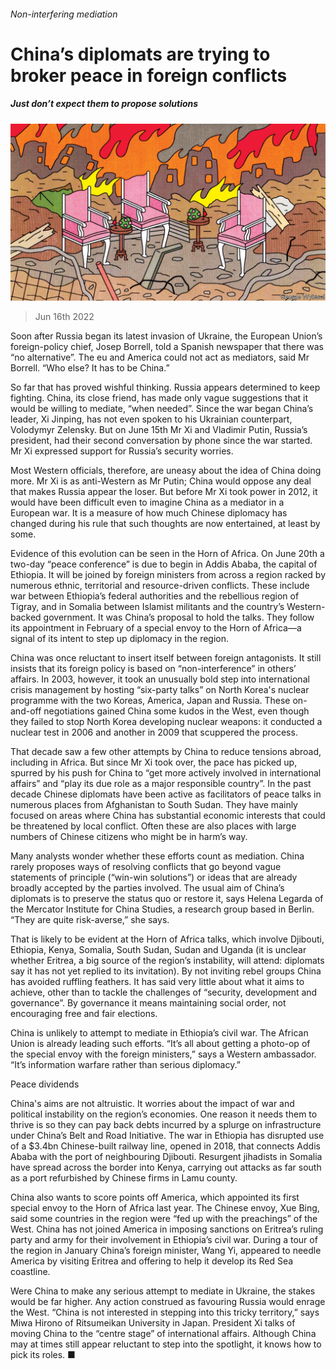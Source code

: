 ###### Non-interfering mediation

# China’s diplomats are trying to broker peace in foreign conflicts 

##### Just don’t expect them to propose solutions 

![image](images/20220618_CND001.jpg) 

> Jun 16th 2022 

Soon after Russia began its latest invasion of Ukraine, the European Union’s foreign-policy chief, Josep Borrell, told a Spanish newspaper that there was “no alternative”. The eu and America could not act as mediators, said Mr Borrell. “Who else? It has to be China.”

So far that has proved wishful thinking. Russia appears determined to keep fighting. China, its close friend, has made only vague suggestions that it would be willing to mediate, “when needed”. Since the war began China’s leader, Xi Jinping, has not even spoken to his Ukrainian counterpart, Volodymyr Zelensky. But on June 15th Mr Xi and Vladimir Putin, Russia’s president, had their second conversation by phone since the war started. Mr Xi expressed support for Russia’s security worries. 

Most Western officials, therefore, are uneasy about the idea of China doing more. Mr Xi is as anti-Western as Mr Putin; China would oppose any deal that makes Russia appear the loser. But before Mr Xi took power in 2012, it would have been difficult even to imagine China as a mediator in a European war. It is a measure of how much Chinese diplomacy has changed during his rule that such thoughts are now entertained, at least by some.

Evidence of this evolution can be seen in the Horn of Africa. On June 20th a two-day “peace conference” is due to begin in Addis Ababa, the capital of Ethiopia. It will be joined by foreign ministers from across a region racked by numerous ethnic, territorial and resource-driven conflicts. These include war between Ethiopia’s federal authorities and the rebellious region of Tigray, and in Somalia between Islamist militants and the country’s Western-backed government. It was China’s proposal to hold the talks. They follow its appointment in February of a special envoy to the Horn of Africa—a signal of its intent to step up diplomacy in the region. 

China was once reluctant to insert itself between foreign antagonists. It still insists that its foreign policy is based on “non-interference” in others’ affairs. In 2003, however, it took an unusually bold step into international crisis management by hosting “six-party talks” on North Korea's nuclear programme with the two Koreas, America, Japan and Russia. These on-and-off negotiations gained China some kudos in the West, even though they failed to stop North Korea developing nuclear weapons: it conducted a nuclear test in 2006 and another in 2009 that scuppered the process. 

That decade saw a few other attempts by China to reduce tensions abroad, including in Africa. But since Mr Xi took over, the pace has picked up, spurred by his push for China to “get more actively involved in international affairs” and “play its due role as a major responsible country”. In the past decade Chinese diplomats have been active as facilitators of peace talks in numerous places from Afghanistan to South Sudan. They have mainly focused on areas where China has substantial economic interests that could be threatened by local conflict. Often these are also places with large numbers of Chinese citizens who might be in harm’s way. 

Many analysts wonder whether these efforts count as mediation. China rarely proposes ways of resolving conflicts that go beyond vague statements of principle (“win-win solutions”) or ideas that are already broadly accepted by the parties involved. The usual aim of China’s diplomats is to preserve the status quo or restore it, says Helena Legarda of the Mercator Institute for China Studies, a research group based in Berlin. “They are quite risk-averse,” she says. 

That is likely to be evident at the Horn of Africa talks, which involve Djibouti, Ethiopia, Kenya, Somalia, South Sudan, Sudan and Uganda (it is unclear whether Eritrea, a big source of the region’s instability, will attend: diplomats say it has not yet replied to its invitation). By not inviting rebel groups China has avoided ruffling feathers. It has said very little about what it aims to achieve, other than to tackle the challenges of “security, development and governance”. By governance it means maintaining social order, not encouraging free and fair elections. 

China is unlikely to attempt to mediate in Ethiopia’s civil war. The African Union is already leading such efforts. “It’s all about getting a photo-op of the special envoy with the foreign ministers,” says a Western ambassador. “It’s information warfare rather than serious diplomacy.” 

Peace dividends

China's aims are not altruistic. It worries about the impact of war and political instability on the region’s economies. One reason it needs them to thrive is so they can pay back debts incurred by a splurge on infrastructure under China’s Belt and Road Initiative. The war in Ethiopia has disrupted use of a $3.4bn Chinese-built railway line, opened in 2018, that connects Addis Ababa with the port of neighbouring Djibouti. Resurgent jihadists in Somalia have spread across the border into Kenya, carrying out attacks as far south as a port refurbished by Chinese firms in Lamu county. 

China also wants to score points off America, which appointed its first special envoy to the Horn of Africa last year. The Chinese envoy, Xue Bing, said some countries in the region were “fed up with the preachings” of the West. China has not joined America in imposing sanctions on Eritrea’s ruling party and army for their involvement in Ethiopia’s civil war. During a tour of the region in January China’s foreign minister, Wang Yi, appeared to needle America by visiting Eritrea and offering to help it develop its Red Sea coastline. 

Were China to make any serious attempt to mediate in Ukraine, the stakes would be far higher. Any action construed as favouring Russia would enrage the West. “China is not interested in stepping into this tricky territory,” says Miwa Hirono of Ritsumeikan University in Japan. President Xi talks of moving China to the “centre stage” of international affairs. Although China may at times still appear reluctant to step into the spotlight, it knows how to pick its roles. ■

